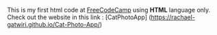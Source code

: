 This is my first html code at [FreeCodeCamp](freecodecamp.org) using **HTML** language only.
Check out the website in this link : [CatPhotoApp] (https://rachael-gatwiri.github.io/Cat-Photo-App/)